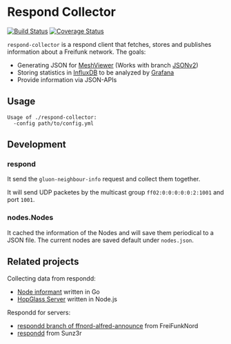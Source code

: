 # Respond Collector

[![Build Status](https://travis-ci.org/FreifunkBremen/respond-collector.svg?branch=master)](https://travis-ci.org/FreifunkBremen/respond-collector)
[![Coverage Status](https://coveralls.io/repos/github/FreifunkBremen/respond-collector/badge.svg?branch=master)](https://coveralls.io/github/FreifunkBremen/respond-collector?branch=master)

`respond-collector` is a respond client that fetches, stores and publishes information about a Freifunk network. The goals:
* Generating JSON for [MeshViewer](https://github.com/ffnord/meshviewer) (Works with branch [JSONv2](https://github.com/FreifunkBremen/meshviewer/tree/JSONv2))
* Storing statistics in [InfluxDB](https://influxdata.com/) to be analyzed by [Grafana](http://grafana.org/)
* Provide information via JSON-APIs

## Usage
```
Usage of ./respond-collector:
  -config path/to/config.yml
```

## Development
### respond
It send the `gluon-neighbour-info` request and collect them together.

It will send UDP packetes by the multicast group `ff02:0:0:0:0:0:2:1001` and port `1001`.

### nodes.Nodes
It cached the information of the Nodes and will save them periodical to a JSON file.
The current nodes are saved default under `nodes.json`.

## Related projects

Collecting data from respondd:
* [Node informant](https://github.com/ffdo/node-informant) written in Go
* [HopGlass Server](https://github.com/plumpudding/hopglass-server) written in Node.js

Respondd for servers:
* [respondd branch of ffnord-alfred-announce](https://github.com/ffnord/ffnord-alfred-announce/tree/respondd) from FreiFunkNord
* [respondd](https://github.com/Sunz3r/ext-respondd) from Sunz3r
